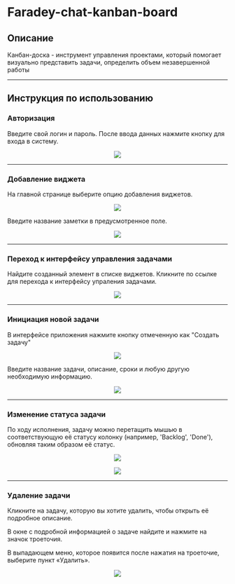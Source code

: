 # Faradey-chat-kanban-board




## Описание

Канбан-доска - инструмент управления проектами, который помогает визуально представить задачи, определить объем незавершенной работы

---

## Инструкция по использованию
### Авторизация
Введите свой логин и пароль. После ввода данных нажмите кнопку для входа в систему.
<p align="center">
  <img src="https://github.com/FaradeyApp/.github/blob/main/images/kanban-board/1.1.1.PNG">
</p>

---

### Добавление виджета
На главной странице выберите опцию добавления виджетов.

<p align="center">
  <img src="https://github.com/FaradeyApp/.github/blob/main/images/kanban-board/1.2.jpg">
</p>

Введите название заметки в предусмотренное поле.
<p align="center">
  <img src="https://github.com/FaradeyApp/.github/blob/main/images/kanban-board/2.PNG">
</p>

---

### Переход к интерфейсу управления задачами
Найдите созданный элемент в списке виджетов. Кликните по ссылке для перехода к интерфейсу упраления задачами.
<p align="center">
  <img src="https://github.com/FaradeyApp/.github/blob/main/images/kanban-board/3.PNG">
</p> 

---

### Инициация новой задачи
В интерфейсе приложения нажмите кнопку отмеченную как "Создать задачу"
<p align="center">
  <img src="https://github.com/FaradeyApp/.github/blob/main/images/kanban-board/4.PNG">
</p>

Введите название задачи, описание, сроки и любую другую необходимую информацию.
<p align="center">
  <img src="https://github.com/FaradeyApp/.github/blob/main/images/kanban-board/5.PNG">
</p>

---

### Изменение статуса задачи
По ходу исполнения, задачу можно перетащить мышью в соответствующую её статусу колонку (например, 'Backlog', 'Done'), обновляя таким образом её статус.
<p align="center">
  <img src="https://github.com/FaradeyApp/.github/blob/main/images/kanban-board/6.PNG">
</p>
<p align="center">
  <img src="https://github.com/FaradeyApp/.github/blob/main/images/kanban-board/7.PNG">
</p>

---

### Удаление задачи 
Кликните на задачу, которую вы хотите удалить, чтобы открыть её подробное описание. 

В окне с подробной информацией о задаче найдите и нажмите на значок троеточия. 

В выпадающем меню, которое появится после нажатия на троеточие, выберите пункт «Удалить».
<p align="center">
  <img src="https://github.com/FaradeyApp/.github/blob/main/images/kanban-board/8.PNG">
</p>
